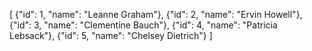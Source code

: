 [
    {"id": 1, "name": "Leanne Graham"},
    {"id": 2, "name": "Ervin Howell"},
    {"id": 3, "name": "Clementine Bauch"},
    {"id": 4, "name": "Patricia Lebsack"},
    {"id": 5, "name": "Chelsey Dietrich"}
]
